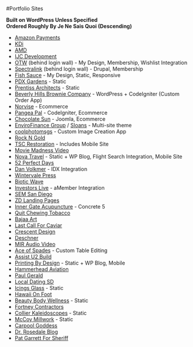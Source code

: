 #Portfolio Sites

**Built on WordPress Unless Specified**  
**Ordered Roughly By Je Ne Sais Quoi (Descending)**

- [Amazon Payments](https://payments.amazon.com/home)
- [KDi](http://kdi-americas.com)
- [AMD](http://amd.lamvin.com/)
- [IJC Development](http://www.ijcdevelopment.com/)
- [OTW](http://otw.jaimemiller.com/) (behind login wall) - My Design, Membership, Wishlist Integration
- [Spectralink](http://partneraccess.spectralink.com/) (behind login wall) - Drupal, Membership
- [Fish Sauce](http://fishsaucepdx.com/) - My Design, Static, Responsive
- [PDX Gardens](http://pdxgardens.com/) - Static
- [Prentiss Architects](http://www.prentissarchitects.com/) - Static
- [Beverly Hills Brownie Company](http://beverlyhillsbrownie.com/) - WordPress + CodeIgniter (Custom Order App)
- [Norvise](http://norvise.com/) - Ecommerce
- [Pangea Pal](http://pangeapal.com/) - CodeIgniter, Ecommerce
- [Chocolate Sun](http://chocolatesun.com/) - Joomla, Ecommerce
- [EnviroFinance Group](http://www.envirofinancegroup.com/) / [Sloans](http://sloansdenver.com/) - Multi-site theme
- [coolphotomsgs](http://www.coolphotomsgs.com/) - Custom Image Creation App
- [Rock N Gold](http://rockngold.com/)
- [TSC Restoration](http://tscrestoration.com/) - Includes Mobile Site
- [Movie Madness Video](http://moviemadnessvideo.com/)
- [Nova Travel](http://www.novatravel.com/index.php) - Static + WP Blog, Flight Search Integration,  Mobile Site
- [52 Perfect Days](http://www.52perfectdays.com/)
- [Dan Volkmer](http://www.danvolkmer.com/) - IDX Integration
- [Wintervale Press](http://wintervalepress.com/)
- [Biotic Wave](http://bioticwave.com/)
- [Investors Live](http://investorslive.com/) - aMember Integration
- [SEM San Diego](http://www.semsandiego.com/)
- [ZD Landing Pages](http://blogs.zddesign.net/)
- [Inner Gate Acupuncture](http://innergateacupuncture.com/) - Concrete 5
- [Quit Chewing Tobacco](http://quitchewingtobacco.com/)
- [Bajaa Art](http://bajaart.com/)
- [Last Call For Caviar](http://www.lastcallforcaviar.com/)
- [Crescent Design](http://www.crescentdesign.com/)
- [Deschner](http://deschner.com/)
- [MIR Audio Video](http://miraudiovideo.com/)
- [Ace of Spades](http://aceofspadesportland.com/) - Custom Table Editing
- [Assist U2 Build](http://au2b.com/)
- [Printing By Design](http://www.pbdink.com/) - Static + WP Blog, Mobile
- [Hammerhead Aviation](http://hammerheadaviation.com/)
- [Paul Gerald](http://paulgerald.com/)
- [Local Dating SD](http://localdatingsandiego.com/)
- [Icings Glass](http://www.icingsglass.com/) - Static
- [Hawaii On Foot](http://hawaiionfoot.com/)
- [Beauty Body Wellness](http://beautybodywellness.com/) - Static
- [Fortney Contractors](http://fortneycontractors.com/)
- [Collier Kaleidoscopes](http://www.collierkaleidoscopes.com/) - Static
- [McCoy Millwork](http://www.mccoymillwork.com/) - Static
- [Carpool Goddess](http://www.carpoolgoddess.com/)
- [Dr. Rosedale Blog](http://drrosedale.com/blog/)
- [Pat Garrett For Sheriff](http://www.patgarrettforsheriff.com/)

